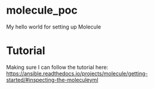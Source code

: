 # molecule_poc
My hello world for setting up Molecule

# Tutorial
Making sure I can follow the tutorial here:
https://ansible.readthedocs.io/projects/molecule/getting-started/#inspecting-the-moleculeyml


